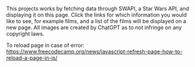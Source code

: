 This projects works by fetching data through SWAPI, a Star Wars API, and displaying it on this page. 
Click the links for which information you would like to see, for example films, and a list of the films will be displayed on a new page.
All images are created by ChatGPT as to not infringe on any copyright laws.

To reload page in case of error:
https://www.freecodecamp.org/news/javascript-refresh-page-how-to-reload-a-page-in-js/

